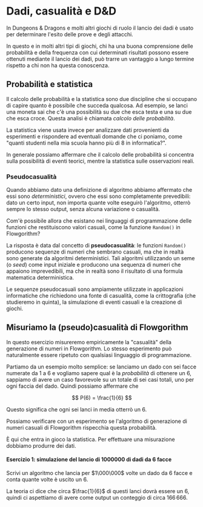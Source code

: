 # Dadi, casualità e D&D
In Dungeons & Dragons e molti altri giochi di ruolo il lancio dei dadi è usato per determinare l'esito delle prove e degli attacchi.

In questo e in molti altri tipi di giochi, chi ha una buona comprensione delle probabilità e della frequenza con cui determinati risultati possono essere ottenuti mediante il lancio dei dadi, può trarre un vantaggio a lungo termine rispetto a chi non ha questa conoscenza.

## Probabilità e statistica
Il calcolo delle probabilità e la statistica sono due discipline che si occupano di capire quanto è possibile che succeda qualcosa. Ad esempio, se lanci una moneta sai che c'è una possibilità su due che esca testa e una su due che esca croce. Questa analisi è chiamata _calcolo delle probabilità_. 

La statistica viene usata invece per analizzare dati provenienti da esperimenti e rispondere ad eventuali domande che ci poniamo, come "quanti studenti nella mia scuola hanno più di 8 in informatica?". 

In generale possiamo affermare che il calcolo delle probabilità si concentra sulla possibilità di eventi teorici, mentre la statistica sulle osservazioni reali.

### Pseudocasualità
Quando abbiamo dato una definizione di algoritmo abbiamo affermato che essi sono _deterministici_, ovvero che essi sono completamente prevedibili: dato un certo input, non importa quante volte eseguirò l'algoritmo, otterrò sempre lo stesso output, senza alcuna variazione o casualità.

Com'è possibile allora che esistano nei linguaggi di programmazione delle funzioni che restituiscono valori casuali, come la funzione `Random()` in Flowgorithm?

La risposta è data dal concetto di **pseudocasualità**: le funzioni `Random()` producono sequenze di numeri che sembrano casuali, ma che in realtà sono generate da algoritmi deterministici. Tali algoritmi utilizzando un seme (o _seed_) come input iniziale e producono una sequenza di numeri che appaiono imprevedibili, ma che in realtà sono il risultato di una formula matematica deterministica.

Le sequenze pseudocasuali sono ampiamente utilizzate in applicazioni informatiche che richiedono una fonte di casualità, come la crittografia (che studieremo in quinta), la simulazione di eventi casuali e la creazione di giochi.

## Misuriamo la (pseudo)casualità di Flowgorithm
In questo esercizio misureremo empiricamente la "casualità" della generazione di numeri in Flowgorithm. Lo stesso esperimento può naturalmente essere ripetuto con qualsiasi linguaggio di programmazione.

Partiamo da un esempio molto semplice: se lanciamo un dado con sei facce numerate da 1 a 6 e vogliamo sapere qual è la _probabilità_ di ottenere un 6, sappiamo di avere un caso favorevole su un totale di sei casi totali, uno per ogni faccia del dado. Quindi possiamo affermare che

$$ P(6) = \frac{1}{6} $$

Questo significa che ogni sei lanci in media otterrò un 6.

Possiamo verificare con un esperimento se l'algoritmo di generazione di numeri casuali di Flowgorithm rispecchia questa probabilità.

È qui che entra in gioco la statistica. Per effettuare una misurazione dobbiamo produrre dei dati.

#### Esercizio 1: simulazione del lancio di 1000000 di dadi da 6 facce
Scrivi un algoritmo che lancia per $1\000\000$ volte un dado da $6$ facce e conta quante volte è uscito un $6$.

La teoria ci dice che circa $\frac{1}{6}$ di questi lanci dovrà essere un $6$, quindi ci aspettiamo di avere come output un conteggio di circa $166\,666$.